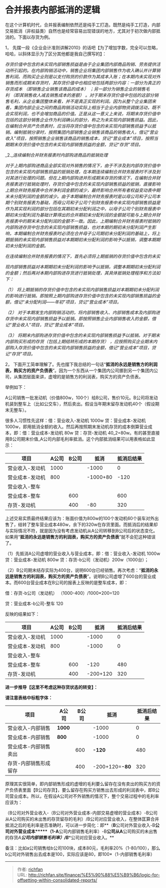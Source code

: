 # 合并报表内部抵消的逻辑

在这个计算机时代，合并报表编制依然还是纯手工打造。既然是纯手工打造，内部交易抵消（非权益类）自然也是经常容易出现错误的地方，尤其对于初次做内部抵消的。下面以存货为例。

1， 先摆一段《企业会计准则讲解2010》的话吧【为了增加字数，完全可以忽略，哈哈，以斜体显示为了区分其他都是我自己撰写的】：

_存货价值中包含的未实现内部销售损益是由于企业集团内部商品购销、劳务提供活动所引起的。在内部购销活动中，销售企业将集团内部销售作为收入确认并计算销售利润。而购买企业则是以支付购货的价款作为其成本入账；在本期内未实现对外销售而形成期末存货时，其存货价值中也相应地包括两部分内容：一部分为真正的存货成本_ _（即销售企业销售该商品的成本）_ _；另一部分为销售企业的销售毛利_ _（即其销售收人减去销售成本的差额）_ _。对于期末存货价值中包括的这部分销售毛利，从企业集团整体来看，并不是真正实现的利润。因为从整个企业集团来看，集团内部企业之间的商品购销活动实际上相当于企业内部物资调拨活动，既不会实现利润，也不会增加商品的价值。正是从这一意义上来说，将期末存货价值中包括的这部分销售企业作为利润确认的部分，称之为未实现内部销售损益。因此，在编制合并资产负债表时，应当将存货价值中包含的未实现内部销售损益予以抵销。编制抵销分录时，按照集团内部销售企业销售该商品的销售收人，借记“营业收入”项目，按照销售企业销售该商品的销售成本，贷记“营业成本”项目，按照当期期末存货价值中包含的未实现内部销售损益的金额，贷记“存货”项目。_

_2.__连续编制合并财务报表时内部购进商品的抵销处理_

_对于上期内部购进商品全部实现对外销售的情况下，由于不涉及到内部存货价值中包含的未实现内部销售损益的抵销处理，在本期连续编制合并财务报表时不涉及到对其进行处理的问题。但在上期内部购进并形成期末存货的情况下，在编制合并财务报表进行抵销处理时，存货价值中包含的未实现内部销售损益的抵销，直接影响上期合并财务报表中合并净利润金额的减少，最终影响合并所有者权益变动表中期末未分配利润的金额的减少。由于本期编制合并财务报表时是以母公司和子公司本期个别财务报表为基础，而母公司和子公司个别财务报表中未实现内部销售损益是作为其实现利润的部分包括在其期初未分配利润之中，以母子公司个别财务报表中期初未分配利润为基础计算得出的合并期初未分配利润的金额就可能与上期合并财务报表中的期末未分配利润的金额不一致。因此，上期编制合并财务报表时抵销的内部购进存货中包含的未实现内部销售损益，也对本期的期初未分配利润产生影响，本期编制合并财务报表时必须在合并母子公司期初未分配利润的基础上，将上期抵销的未实现内部销售损益对本期期初未分配利润的影响予以抵销，调整本期期初未分配利润的金额。_

_在连续编制合并财务报表的情况下，首先必须将上期抵销的存货价值中包含的未实_

_现内部销售损益对本期期初未分配利润的影响予以抵销，调整本期期初未分配利润的金额；然后再对本期内部购进存货进行抵销处理，其具体抵销处理程序和方法如下：_

_（1）_ _将上期抵销的存货价值中包含的未实现内部销售损益对本期期初未分配利润的影响进行抵销。即按照上期内部购进存货价值中包含的未实现内部销售损益的金额，借记“未分配利润——年初”项目，贷记“营业成本”项目。_

_（2）_ _对于本期发生内部购销活动的，将内部销售收入、内部销售成本及内部购进存货中未实现内部销售损益予以抵销。即按照销售企业内部销售收入的金额，借记“营业收入”项目，贷记“营业成本”项目。_

_（3）_ _将期末内部购进存货价值中包含的未实现内部销售损益予以抵销。对于期末内部购买形成的存货（包括上期结转形成的本期存货）_ _，应按照购买企业期末内部购入存货价值中包含的未实现内部销售损益的金额，借记“营业成本”项目，贷记“存货”项目。_

2， 下面开工简单理解了。先也摆下我总结的一句话“**抵消的永远是销售方的利润表，购买方的资产负债表**”。因为一个东西从一个集团内公司挪到另一个集团内公司，从集团层面来讲，虚增的是销售方的利润表，购买方的资产负债表。

举例如下：

A公司销售一批发动机（价值800w，100个）给B公司，售价10元。B公司将发动机装到整车上（比如公交车），然后卖出。假设当年期末留存发动机40个（假设期末无整车）。

很多人习惯性先这样：借：营业收入-发动机 1000w 贷：营业成本-发动机 1000w，即用抵消全额的收入。然后再按照期末发动机存货的成本倒算营业成本，即：借：营业成本-发动机 80w 贷：存货-发动机 40_2=80w。有的甚至直接用B公司期末价值_A公司内部毛利率抵消。这个内部抵消结果可以用表格如此显示：

|项目|A公司|B公司|抵消|抵消后结果|
|---|---|---|---|---|
|营业收入-发动机|1000||-1000|0|
|营业成本-发动机|800||-1000+80|-120|
|营业收入-整车|||||
|营业成本-整车||600||600|
|存货-发动机||400|-80|320|

上述交易实质最终结果应该为：账面价值为800w的100个发动机60个装车对外出售了，结转了整车营业成本480w，余下的320w在存货里面。而抵消后的结果却与实际情况不符，就是因为没有考虑发动机从A公司转移到B公司后的状态变化。如果用“**抵消的永远是销售方的利润表，购买方的资产负债表**”就不会犯这种错误了。

（1）先抵消A公司虚增的营业收入与营业成本，即：借：营业收入-发动机 1000w 贷：营业成本-发动机 800w 贷：存货-b公司（发动机）200w（1000台）；

（2）B公司期末结存实际为400台，说明600台已经销售。再次考虑：“**抵消的永远是销售方的利润表，购买方的资产负债表**”。说明B公司虚增了600台的营业成本。而600台营业成本在B公司的报表上反映的是整车成本，即：

借：存货-b公司（发动机） （1000-400）/1000*200=120

贷：营业成本-b公司-整车 120

反映的结果如下：

|项目|A公司|B公司|抵消|抵消后结果|
|---|---|---|---|---|
|营业收入-发动机|1000||-1000|0|
|营业成本-发动机|800||-1000|0|
|营业收入-整车|||||
|营业成本-整车||600|-120|480|
|存货-发动机||400|-200+120|320|

**进一步推导【这里不考虑这种存货状态的转变】：**

**请注意表格中标粗字体：**

|项目|A公司|B公司|抵消|抵消后结果|
|---|---|---|---|---|
|营业收入-内部销售|**1000**||-1000|0|
|营业成本-内部销售|**800**||-1000|0|
|营业成本-内部销售卖出||600|**-120**|480|
|存货-内部销售形成留存||400|-200+120=**-80**|320|

原理其实很简单，即内部销售形成的虚增的毛利要么留存在没有卖出的购买方的资产负债表里面【B公司存货】，要么留存在购买方销售出去形成的利润表中，即B公司营业成本。所以，在假设A公司对不外销售的情况下，整个交易过程中的毛利率应该为：

（B公司对外营业收入-（B公司对外营业成本-内部交易虚增的营业成本）-B公司从A公司购买的未出售的存货留存的毛利）/B公司对应营业收入，在整体匡算合并抵消之后的毛利率是否准确时，可以进一步简化：即**（****B****公司对外营业收入-B****公司对外营业成本*****（1-A****公司内部销售毛利率）-B****公司从A****公司购买的未出售的存货*A****公司内部销售毛利率）/B****公司对应营业收入。**

备注：比如a公司销售给b公司100块，成本80元，毛利率20%（1-80/100），那么b公司对外销售出去成本是100，实际应该是80，即100*（1-内部销售毛利率）

---

> 作者: [richfan](https://richfan.site/)  
> URL: http://richfan.site/finance/%E5%90%88%E5%B9%B6/logic-for-offsetting-within-consolidated-reports/  

